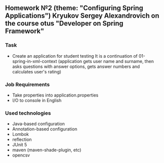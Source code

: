 ## Homework №2 (theme: "Configuring Spring Applications") Kryukov Sergey Alexandrovich on the course otus "Developer on Spring Framework"

### Task
* Create an application for student testing
It is a continuation of 01-spring-in-xml-context
(application gets user name and surname, then asks questions with answer options, gets answer numbers and calculates user's rating)

### Job Requirements
* Take properties into application.properties
* I/O to console in English

### Used technologies
* Java-based configuration
* Annotation-based configuration
* Lombok
* reflection
* JUnit 5
* maven (maven-shade-plugin, etc)
* opencsv